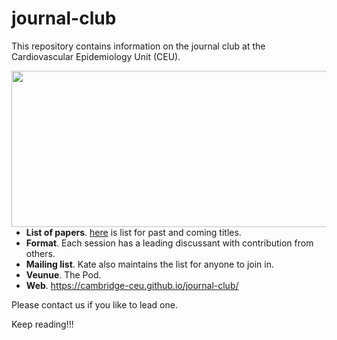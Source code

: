 # journal-club

This repository contains information on the journal club at the Cardiovascular Epidemiology Unit (CEU).

<img src="http://phdcomics.com/comics/archive/phd011108s.gif" width="560" height="250" align="right">

* **List of papers**. [here](list-of-papers.md) is list for past and coming titles.
* **Format**. Each session has a leading discussant with contribution from others.
* **Mailing list**. Kate also maintains the list for anyone to join in.
* **Veunue**. The Pod.
* **Web**. https://cambridge-ceu.github.io/journal-club/

Please contact us if you like to lead one.

Keep reading!!!
